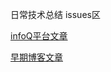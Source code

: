 日常技术总结
issues区

[infoQ平台文章](https://www.infoq.cn/profile/266C06165AFA47/publish/article)

[早期博客文章](github.lynhao.io)
